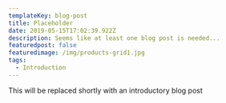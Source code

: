 ```yaml
---
templateKey: blog-post
title: Placeholder
date: 2019-05-15T17:02:39.922Z
description: Seems like at least one blog post is needed...
featuredpost: false
featuredimage: /img/products-grid1.jpg
tags:
  - Introduction
---
```

This will be replaced shortly with an introductory blog post
